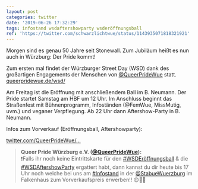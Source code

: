 ```yaml
---
layout: post
categories: twitter
date: '2019-06-26 17:32:29'
tags: infostand wsdaftershowparty wsderöffnungsball
ref: 'https://twitter.com/schwarzlichtwue/status/1143935071818321921'
---
```

Morgen sind es genau 50 Jahre seit Stonewall. Zum Jubiläum heißt es nun auch in Würzburg: Der Pride kommt!

Zum ersten mal findet der Würzburger Street Day (WSD) dank des großartigen Engagements der Menschen von [@QueerPrideWue](https://twitter.com/QueerPrideWue) statt. [queerpridewue.de/wsd/](http://queerpridewue.de/wsd/)

Am Freitag ist die Eröffnung mit anschließendem Ball im B. Neumann. Der Pride startet Samstag am HBF um 12 Uhr. Im Anschluss beginnt das Straßenfest mit Bühnenprogramm, Infoständen (@FemWue, MissMutig, uvm.) und veganer Verpflegung. Ab 22 Uhr dann Aftershow-Party in B. Neumann.

Infos zum Vorverkauf (Eröffnungsball, Aftershowparty):

[twitter.com/QueerPrideWue/…](https://twitter.com/QueerPrideWue/status/1144197322370420736?s=19)
> <b>Queer Pride Würzburg e.V. ([@QueerPrideWue](https://twitter.com/QueerPrideWue)):</b>  
>❗Falls ihr noch keine Eintrittskarte für den [#WSDEröffnungsball](/t/wsderöffnungsball) &amp; die [#WSDAftershowParty](/t/wsdaftershowparty) ergattert habt, dann kannst du dir heute bis 17 Uhr noch welche bei uns am [#Infostand](/t/infostand) in der [@StabueWuerzburg](https://twitter.com/StabueWuerzburg)  im Falkenhaus zum Vorverkaufspreis erwerben!! 😍🏳‍🌈   

